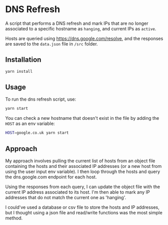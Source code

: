 # DNS Refresh

A script that performs a DNS refresh and mark IPs that are no longer
associated to a specific hostname as `hanging`, and current IPs as `active`.

Hosts are queried using https://dns.google.com/resolve, and the responses are saved to the `data.json` file in `/src` folder.

## Installation

```bash
yarn install
```

## Usage

To run the dns refresh script, use:

```bash
yarn start
```

You can check a new hostname that doesn't exist in the file by adding the `HOST` as an env variable:

```bash
HOST=google.co.uk yarn start
```

## Approach

My approach involves pulling the current list of hosts from an object file containing the hosts and their associated IP addresses (or a new host from using the user input env variable). I then loop through the hosts and query the dns.google.com endpoint for each host.

Using the responses from each query, I can update the object file with the current IP address associated to its host. I'm then able to mark any IP addresses that do not match the current one as 'hanging'.

I could've used a database or csv file to store the hosts and IP addresses, but I thought using a json file and read/write functions was the most simple method.
